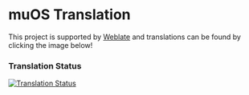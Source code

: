 # muOS Translation

This project is supported by [Weblate](https://weblate.org) and translations can be found by clicking the image below!

### Translation Status

<a href="https://hosted.weblate.org/engage/muos/">
<img src="https://hosted.weblate.org/widget/muos/mux/multi-auto.svg" alt="Translation Status" />
</a>

